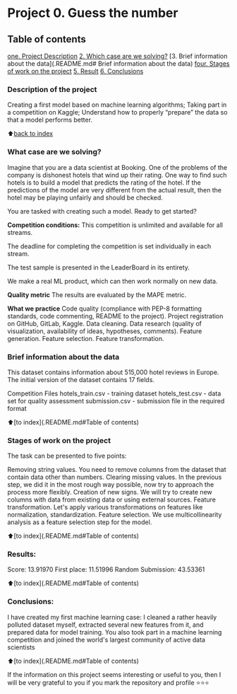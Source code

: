 # Project 0. Guess the number

## Table of contents
[one. Project Description](.README.md#ProjectDescription)
[2. Which case are we solving?](.README.md#What-case-is-solving)
[3. Brief information about the data](.README.md# Brief information about the data)
[four. Stages of work on the project](.README.md#Stages-of-work-on-the-project)
[5. Result](.README.md#Result)
[6. Conclusions](.README.md#Conclusions)

### Description of the project
Creating a first model based on machine learning algorithms;
Taking part in a competition on Kaggle;
Understand how to properly “prepare” the data so that a model performs better.

:arrow_up:[back to index](_)


### What case are we solving?
Imagine that you are a data scientist at Booking. One of the problems of the company is dishonest hotels that wind up their rating. One way to find such hotels is to build a model that predicts the rating of the hotel. If the predictions of the model are very different from the actual result, then the hotel may be playing unfairly and should be checked.

You are tasked with creating such a model. Ready to get started?

**Competition conditions:**
This competition is unlimited and available for all streams.

The deadline for completing the competition is set individually in each stream.

The test sample is presented in the LeaderBoard in its entirety.

We make a real ML product, which can then work normally on new data.

**Quality metric**
The results are evaluated by the MAPE metric.

**What we practice**
Code quality (compliance with PEP-8 formatting standards, code commenting, README to the project). Project registration on GitHub, GitLab, Kaggle.
Data cleaning.
Data research (quality of visualization, availability of ideas, hypotheses, comments).
Feature generation.
Feature selection.
Feature transformation.

### Brief information about the data
This dataset contains information about 515,000 hotel reviews in Europe.
The initial version of the dataset contains 17 fields.

Competition Files
hotels_train.csv - training dataset
hotels_test.csv - data set for quality assessment
submission.csv - submission file in the required format

  
:arrow_up:[to index](.README.md#Table of contents)


### Stages of work on the project

The task can be presented to five points:

Removing string values. You need to remove columns from the dataset that contain data other than numbers.
Clearing missing values. In the previous step, we did it in the most rough way possible, now try to approach the process more flexibly.
Creation of new signs. We will try to create new columns with data from existing data or using external sources.
Feature transformation. Let's apply various transformations on features like normalization, standardization.
Feature selection. We use multicollinearity analysis as a feature selection step for the model.

:arrow_up:[to index](.README.md#Table of contents)


### Results:
Score: 13.91970
First place: 11.51996
Random Submission: 43.53361

:arrow_up:[to index](.README.md#Table of contents)


### Conclusions:
I have created my first machine learning case: I cleaned a rather heavily polluted dataset myself, extracted several new features from it, and prepared data for model training. You also took part in a machine learning competition and joined the world's largest community of active data scientists

:arrow_up:[to index](.README.md#Table of contents)


If the information on this project seems interesting or useful to you, then I will be very grateful to you if you mark the repository and profile ⭐️⭐️⭐️



